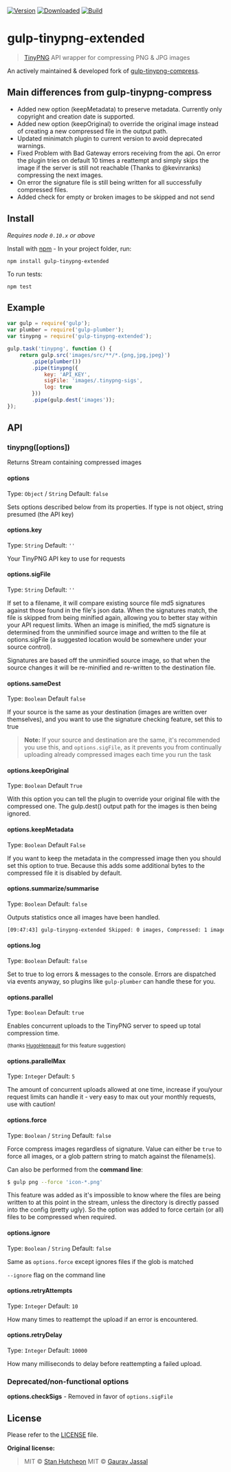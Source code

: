 [![Version](https://img.shields.io/npm/v/gulp-tinypng-extended.svg)][npm]
[![Downloaded](https://img.shields.io/npm/dm/gulp-tinypng-extended.svg)][npm]
[![Build](https://img.shields.io/travis/nymo/gulp-tinypng-extended.svg)][travis]

# gulp-tinypng-extended

> [TinyPNG](https://tinypng.com) API wrapper for compressing PNG & JPG images

An actively maintained & developed fork of [gulp-tinypng-compress](https://github.com/stnvh/gulp-tinypng-compress).

## Main differences from gulp-tinypng-compress
- Added new option (keepMetadata) to preserve metadata. Currently only copyright and creation date is supported.
- Added new option (keepOriginal) to override the original image instead of creating a new compressed file in the output path.
- Updated minimatch plugin to current version to avoid deprecated warnings.
- Fixed Problem with Bad Gateway errors receiving from the api. On error the plugin tries on default 10 times a reattempt and simply skips the image if the server is still not reachable (Thanks to @kevinranks)
compressing the next images.
- On error the signature file is still being written for all successfully compressed files.
- Added check for empty or broken images to be skipped and not send

## Install
*Requires node `0.10.x` or above*

Install with [npm](https://npmjs.org/package/gulp-tinypng-extended) - In your project folder, run:

```
npm install gulp-tinypng-extended
```

To run tests:

```
npm test
```

## Example

```js
var gulp = require('gulp');
var plumber = require('gulp-plumber');
var tinypng = require('gulp-tinypng-extended');

gulp.task('tinypng', function () {
	return gulp.src('images/src/**/*.{png,jpg,jpeg}')
		.pipe(plumber())
		.pipe(tinypng({
			key: 'API_KEY',
			sigFile: 'images/.tinypng-sigs',
			log: true
		}))
		.pipe(gulp.dest('images'));
});
```

## API

### tinypng([options])

Returns Stream containing compressed images

#### options
Type: `Object` / `String`
Default: `false`

Sets options described below from its properties. If type is not object, string presumed (the API key)

#### options.key
Type: `String`
Default: `''`

Your TinyPNG API key to use for requests

#### options.sigFile
Type: `String`
Default: `''`

If set to a filename, it will compare existing source file md5 signatures against those found in the file's json data. When the signatures match, the file is skipped from being minified again, allowing you to better stay within your API request limits. When an image is minified, the md5 signature is determined from the unminified source image and written to the file at options.sigFile (a suggested location would be somewhere under your source control).

Signatures are based off the unminified source image, so that when the source changes it will be re-minified and re-written to the destination file.

#### options.sameDest
Type: `Boolean`
Default `false`

If your source is the same as your destination (images are written over themselves), and you want to use the signature checking feature, set this to true

>**Note:** If your source and destination are the same, it's recommended you use this, and `options.sigFile`, as it prevents you from continually uploading already compressed images each time you run the task

#### options.keepOriginal
Type: `Boolean`
Default `True`

With this option you can tell the plugin to override your original file with the compressed one. The gulp.dest() output
path for the images is then being ignored. 

#### options.keepMetadata
Type: `Boolean`
Default `False`

If you want to keep the metadata in the compressed image then you should set this option to true. Because this adds
some additional bytes to the compressed file it is disabled by default.

#### options.summarize/summarise
Type: `Boolean`
Default: `false`

Outputs statistics once all images have been handled.
```bash
[09:47:43] gulp-tinypng-extended Skipped: 0 images, Compressed: 1 image, Savings: 3.98 KB (ratio: 0.4109)
```

#### options.log
Type: `Boolean`
Default: `false`

Set to true to log errors & messages to the console. Errors are dispatched via events anyway, so plugins like `gulp-plumber` can handle these for you.

#### options.parallel
Type: `Boolean`
Default: `true`

Enables concurrent uploads to the TinyPNG server to speed up total compression time.

<sub>(thanks [HugoHeneault](https://github.com/HugoHeneault) for this feature suggestion)</sub>

#### options.parallelMax
Type: `Integer`
Default: `5`

The amount of concurrent uploads allowed at one time, increase if you/your request limits can handle it - very easy to max out your monthly requests, use with caution!

#### options.force
Type: `Boolean` / `String`
Default: `false`

Force compress images regardless of signature. Value can either be `true` to force all images, or a glob pattern string to match against the filename(s).

Can also be performed from the **command line**:
```bash
$ gulp png --force 'icon-*.png'
```

This feature was added as it's impossible to know where the files are being written to at this point in the stream, unless the directory is directly passed into the config (pretty ugly). So the option was added to force certain (or all) files to be compressed when required.

#### options.ignore
Type: `Boolean` / `String`
Default: `false`

Same as `options.force` except ignores files if the glob is matched

`--ignore` flag on the command line

#### options.retryAttempts
Type: `Integer`
Default: `10`

How many times to reattempt the upload if an error is encountered.

#### options.retryDelay
Type: `Integer`
Default: `10000`

How many milliseconds to delay before reattempting a failed upload.

### Deprecated/non-functional options

**options.checkSigs** - Removed in favor of `options.sigFile`


## License

Please refer to the [LICENSE](https://github.com/nymo/gulp-tinypng-extended/blob/master/LICENSE) file.

**Original license:**

>MIT © [Stan Hutcheon](https://github.com/stnvh)
>MIT © [Gaurav Jassal](http://gaurav.jassal.me)

[npm]: https://www.npmjs.com/package/gulp-tinypng-extended
[travis]: https://travis-ci.org/nymo/gulp-tinypng-extended
